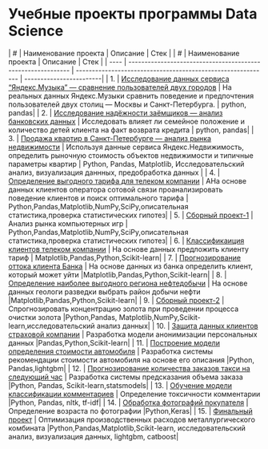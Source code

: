 # Учебные проекты программы Data Science
| # | Наименование проекта                          | Описание | Стек |
| # | Наименование проекта | Описание | Стек |
| ---- | ------------------------------------------------------------ | ------------------------------------------------------------ | ------------------------|
| 1. | [Исследование данных сервиса “Яндекс.Музыка” — сравнение пользователей двух городов](https://github.com/veretnovaekaterina/Yandex-Practicum-Projects/blob/main/Project1/Project1.ipynb) | На реальных данных Яндекс.Музыки сравнить поведение и предпочтения пользователей двух столиц — Москвы и Санкт-Петербурга. | python, pandas|
| 2. | [Исследование надёжности заёмщиков — анализ банковских данных](https://github.com/veretnovaekaterina/Yandex-Practicum-Projects/blob/main/Project2/Project2.ipynb) | Исследовать влияет ли семейное положение и количество детей клиента на факт возврата кредита | python, pandas|
| 3. | [Продажа квартир в Санкт-Петербурге — анализ рынка недвижимости](https://github.com/veretnovaekaterina/Yandex-Practicum-Projects/blob/main/Project3/Project3.ipynb) | Используя данные сервиса Яндекс.Недвижимость, определить рыночную стоимость объектов недвижимости и типичные параметры квартир | Python, Pandas, Matplotlib, Исследовательский анализ, визуализация даннных, предобработка данных |
| 4. | [Определение выгодного тарифа для телеком компании](https://github.com/veretnovaekaterina/Yandex-Practicum-Projects/blob/main/Project4/Project4.ipynb) | АНа основе данных клиентов оператора сотовой связи проанализировать поведение клиентов и поиск оптимального тарифа | Python,Pandas,Matplotlib,NumPy,SciPy,описательная статистика,проверка статистических гипотез|
| 5. | [Сборный проект-1](https://github.com/veretnovaekaterina/Yandex-Practicum-Projects/blob/main/Project5/Project5.ipynb) | Анализ рынка компьютерных игр | Python,Pandas,Matplotlib,NumPy,SciPy,описательная статистика,проверка статистических гипотез|
| 6. | [Классификаиция клиентов телеком компании](https://github.com/veretnovaekaterina/Yandex-Practicum-Projects/blob/main/Project6/Project6.ipynb) | На основе данных предложить клиенту тариф | Matplotlib,Pandas,Python,Scikit-learn|
| 7. | [Прогнозирование оттока клиента Банка](https://github.com/veretnovaekaterina/Yandex-Practicum-Projects/blob/main/Project7/Project7.ipynb) | На основе данных из банка определить клиент, который может уйти |Matplotlib,Pandas,Python,Scikit-learn|
| 8. | [Определение наиболее выгодного региона нефтедобычи](https://github.com/veretnovaekaterina/Yandex-Practicum-Projects/blob/main/Project8/Project8.ipynb) | На основе данных геологи разведки выбрать район добычи нефти |Matplotlib,Pandas,Python,Scikit-learn|
| 9. | [Сборный проект-2](https://github.com/veretnovaekaterina/Yandex-Practicum-Projects/blob/main/Project9/Project9.ipynb) | Спрогнозировать концентрацию золота при проведении процесса очистки золота |Python,Pandas, Matplotlib,NumPy,Scikit-learn,исследовательский анализ данных|
| 10. | [Защита данных клиентов страховой компании](https://github.com/veretnovaekaterina/Yandex-Practicum-Projects/blob/main/Project10/Project10.ipynb) | Разработка модели анонимизации персональных данных |Pandas,Python,Scikit-learn|
| 11. | [Построение модели определения стоимости автомобиля](https://github.com/veretnovaekaterina/Yandex-Practicum-Projects/blob/main/Project%2011/Project11.ipynb) | Разработка системы рекомендации стоимости автомобиля на основе его описания |Python, Pandas,lightgbm|
| 12. | [Прогнозирование количества заказов такси на следующий час](https://github.com/veretnovaekaterina/Yandex-Practicum-Projects/blob/main/Project%2012/Projecr12.ipynb) | Разработка системы предсказания объема заказа |Python, Pandas, Scikit-learn,statsmodels|
| 13. | [Обучение модели классификации комментариев](https://freelance.habr.com/projects/187526) | Определение токсичности комментарии |Python, Pandas, nltk, tf-idf|
| 14. | [Обработка фотографий покупателя](https://freelance.habr.com/projects/187526) | Определение возраста по фотографии |Python,Keras|
| 15. | [Финальный проект](https://github.com/veretnovaekaterina/Yandex-Practicum-Projects/blob/main/Project15/Project%2015.ipynb) | Оптимизация производственных расходов металлургического комбината |Python,Pandas,Matplotlib,Scikit-learn, исследовательский анализ, визуализация данных, lightgbm, catboost|
